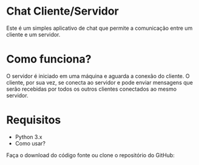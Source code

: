 # Chat Cliente/Servidor

Este é um simples aplicativo de chat que permite a comunicação entre um cliente e um servidor.

# Como funciona?

O servidor é iniciado em uma máquina e aguarda a conexão do cliente. O cliente, por sua vez, se conecta ao servidor e pode enviar mensagens que serão recebidas por todos os outros clientes conectados ao mesmo servidor.

# Requisitos

- Python 3.x
- Como usar?

Faça o download do código fonte ou clone o repositório do GitHub:

